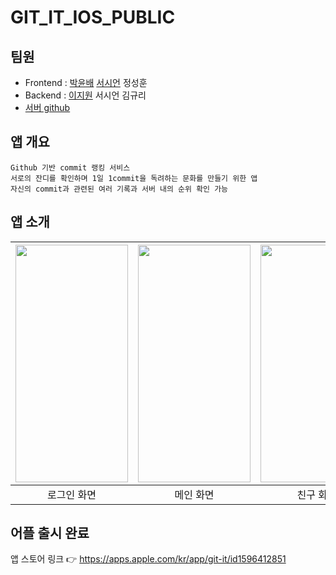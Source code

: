 # GIT_IT_IOS_PUBLIC

## 팀원
- Frontend : [박윤배](https://github.com/parkyounbae) [서시언](https://github.com/SeoSiun) 정성훈
- Backend : [이지원](https://github.com/Rudolf0328) 서시언 김규리
- [서버 github](https://github.com/Rudolf0328/Git-it-server)

## 앱 개요
```
Github 기반 commit 랭킹 서비스
서로의 잔디를 확인하며 1일 1commit을 독려하는 문화를 만들기 위한 앱
자신의 commit과 관련된 여러 기록과 서버 내의 순위 확인 가능
```

## 앱 소개
| <img src="https://user-images.githubusercontent.com/54528011/156706662-94bab51d-97af-42ed-a4c1-fd5ab3f8c4d2.png" width="180" height="380"> | <img src="https://user-images.githubusercontent.com/54528011/156706642-4c3f3832-6c75-4a18-8ef4-e559a5c683e8.png" width="180" height="380"> | <img src="https://user-images.githubusercontent.com/54528011/156706657-d7dd4332-e8a3-425a-b5c5-b35f91a2b685.png" width="180" height="380"> | <img src="https://user-images.githubusercontent.com/54528011/156706664-30cb194a-116c-4e76-b517-2db3346aa458.png" width="180" height="380"> |
|:---:|:---:|:---:|:---:|
| 로그인 화면 | 메인 화면 | 친구 화면 | 스탯 화면 |

## 어플 출시 완료
앱 스토어 링크 👉 https://apps.apple.com/kr/app/git-it/id1596412851
